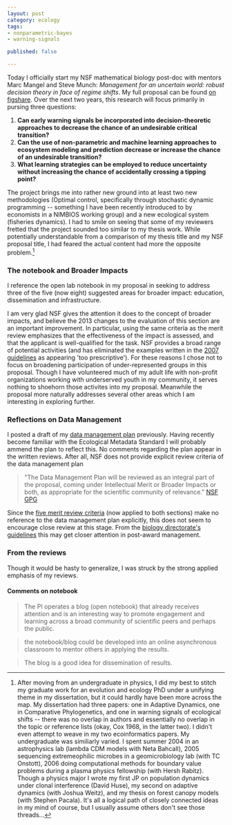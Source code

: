 ```yaml
---
layout: post
category: ecology
tags: 
- nonparametric-bayes
- warning-signals

published: false

---
```


Today I officially start my NSF mathematical biology post-doc with mentors Marc Mangel and Steve Munch:  _Management for an uncertain world: robust decision theory in face of regime shifts_.  My full proposal can be found [on figshare](http://dx.doi.org/10.6084/m9.figshare.652970).  Over the next two years, this research will focus primarily in pursing three questions: 

1. **Can early warning signals be incorporated into decision-theoretic approaches to decrease the chance of an undesirable critical transition?**  
2. **Can the use of non-parametric and machine learning approaches to ecosystem modeling and prediction decrease or increase the chance of an undesirable transition?**
3. **What learning strategies can be employed to reduce uncertainty without increasing the chance of accidentally crossing a tipping point?**


The project brings me into rather new ground into at least two new methodologies (Optimal control, specifically through stochastic dynamic programming -- something I have been recently introduced to by economists in a NIMBIOS working group)  and a new ecological system (fisheries dynamics). I had to smile on seeing that some of my reviewers fretted that the project sounded too similar to my thesis work.  While potentially understandable from a comparison of my thesis title and my NSF proposal title, I had feared the actual content had more the opposite problem.[^1]  


### The notebook and Broader Impacts

I reference the open lab notebook in my proposal in seeking to address three of the five (now eight) suggested areas for broader impact: education, dissemination and infrastructure.

I am very glad NSF gives the attention it does to the concept of broader impacts, and believe the 2013 changes to the evaluation of this section are an important improvement. In particular, using the same criteria as the merit review emphasizes that the effectiveness of the impact is assessed, and that the applicant is well-qualified for the task.  NSF provides a broad range of potential activities (and has eliminated the examples written in the [2007 guidelines](http://www.nsf.gov/pubs/2007/nsf07046/nsf07046.jsp) as appearing 'too prescriptive').  For these reasons I chose not to focus on broadening participation of under-represented groups in this proposal.  Though I have volunteered much of my adult life with non-profit organizations working with underserved youth in my community, it serves nothing to shoehorn those activites into my proposal.  Meanwhile the proposal more naturally addresses several other areas which I am interesting in exploring further.




<!-- The work has implications for the new areas: including national security , and partnerships between academia and industry.  
http://isiconference2013.org/pgs/specsessions.php
-->

### Reflections on Data Management 

I posted a draft of my [data management plan](http://carlboettiger.info/2012/10/09/data-management-plan.html) previously.  Having recently become familiar with the Ecological Metadata Standard I will probably ammend the plan to reflect this.  No comments regarding the plan appear in the written reviews.  After all, NSF does not provide explicit review criteria of the data management plan 

> "The Data Management Plan will be reviewed as an integral part of the proposal, coming under Intellectual Merit or Broader Impacts or both, as appropriate for the scientific community of relevance." [NSF GPG](http://www.nsf.gov/pubs/policydocs/pappguide/nsf13001/gpg_2.jsp#IIC2j)

Since the [five merit review criteria](http://www.nsf.gov/pubs/policydocs/pappguide/nsf13001/gpg_3.jsp#IIIA2) (now applied to both sections) make no reference to the data management plan explicitly, this does not seem to encourage close review at this stage.  From the [biology directorate's guidelines](http://www.nsf.gov/bio/pubs/BIODMP061511.pdf) this may get closer attention in post-award management.  

### From the reviews

Though it would be hasty to generalize, I was struck by the strong applied emphasis of my reviews.  

#### Comments on notebook

> The PI operates a blog (open notebook) that already receives attention and is an interesting way to promote engagement and learning across a broad community of scientific peers and perhaps the public. 

> the notebook/blog could be developed into an online asynchronous classroom to mentor others in applying the results. 

> The blog is a good idea for dissemination of results. 



<!-- 
#### Weaknesses

1. One reviewer expresses a desire for a case-study application
2. One suggests more on broader public and under-served groups
3. One feels the proposal has "some similarities to the dissertation"

-->


[^1]: After moving from an undergraduate in physics, I did my best to stitch my graduate work for an evolution and ecology PhD under a unifying theme in my dissertation, but it could hardly have been more across the map.  My dissertation had three papers: one in Adaptive Dynamics, one in Comparative Phylogenetics, and one in warning signals of ecological shifts -- there was no overlap in authors and essentially no overlap in the topic or reference lists (okay, Cox 1968, in the latter two).  I didn't even attempt to weave in my two ecoinformatics papers.  My undergraduate was similiarly varied.  I spent summer 2004 in an astrophysics lab (lambda CDM models with Neta Bahcall), 2005 sequencing extremeophilic microbes in a geomicrobiology lab (with TC Onstott), 2006 doing computational methods for boundary value problems during a plasma physics fellowship (with Hersh Rabitz).  Though a physics major I wrote my first JP on population dynamics under clonal interference (David Huse), my second on adaptive dynamics (with Joshua Weitz), and my thesis on forest canopy models (with Stephen Pacala).  It's all a logical path of closely connected ideas in my mind of course, but I usually assume others don't see those threads...   

